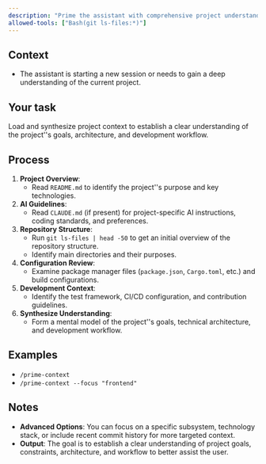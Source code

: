```yaml
---
description: "Prime the assistant with comprehensive project understanding by analyzing key files and configurations."
allowed-tools: ["Bash(git ls-files:*)"]
---
```


## Context

- The assistant is starting a new session or needs to gain a deep understanding of the current project.

## Your task

Load and synthesize project context to establish a clear understanding of the project''s goals, architecture, and development workflow.

## Process

1.  **Project Overview**:
    -   Read `README.md` to identify the project''s purpose and key technologies.
2.  **AI Guidelines**:
    -   Read `CLAUDE.md` (if present) for project-specific AI instructions, coding standards, and preferences.
3.  **Repository Structure**:
    -   Run `git ls-files | head -50` to get an initial overview of the repository structure.
    -   Identify main directories and their purposes.
4.  **Configuration Review**:
    -   Examine package manager files (`package.json`, `Cargo.toml`, etc.) and build configurations.
5.  **Development Context**:
    -   Identify the test framework, CI/CD configuration, and contribution guidelines.
6.  **Synthesize Understanding**:
    -   Form a mental model of the project''s goals, technical architecture, and development workflow.

## Examples

-   `/prime-context`
-   `/prime-context --focus "frontend"`

## Notes

-   **Advanced Options**: You can focus on a specific subsystem, technology stack, or include recent commit history for more targeted context.
-   **Output**: The goal is to establish a clear understanding of project goals, constraints, architecture, and workflow to better assist the user.
